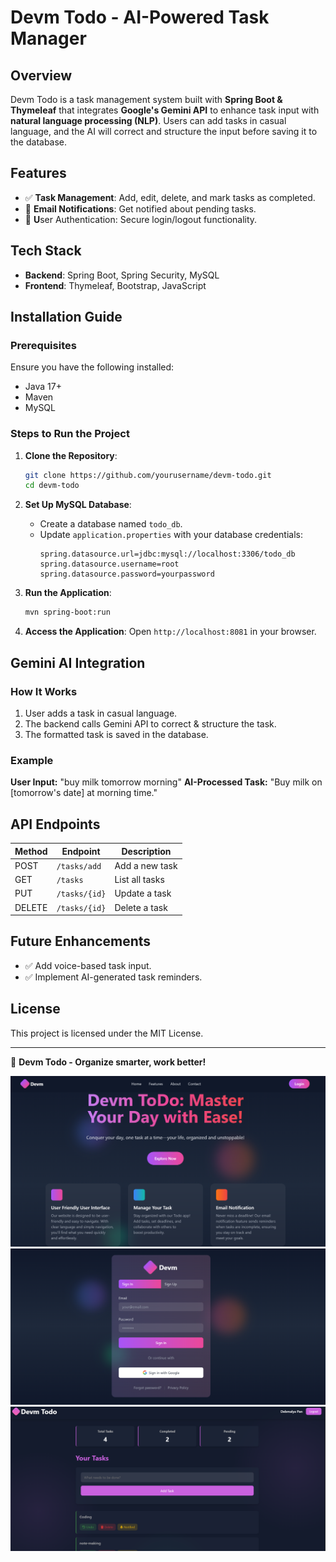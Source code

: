 # Devm Todo - AI-Powered Task Manager

## Overview

Devm Todo is a task management system built with **Spring Boot & Thymeleaf** that integrates **Google's Gemini API** to enhance task input with **natural language processing (NLP)**. Users can add tasks in casual language, and the AI will correct and structure the input before saving it to the database.

## Features

- ✅ **Task Management**: Add, edit, delete, and mark tasks as completed.
- 📩 **Email Notifications**: Get notified about pending tasks.
- 🔐 **U**ser Authentication: Secure login/logout functionality.

## Tech Stack

- **Backend**: Spring Boot, Spring Security, MySQL
- **Frontend**: Thymeleaf, Bootstrap, JavaScript

## Installation Guide

### Prerequisites

Ensure you have the following installed:

- Java 17+
- Maven
- MySQL

### Steps to Run the Project

1. **Clone the Repository**:

   ```sh
   git clone https://github.com/yourusername/devm-todo.git
   cd devm-todo
   ```
   
2. **Set Up MySQL Database**:

   - Create a database named `todo_db`.
   - Update `application.properties` with your database credentials:
     ```properties
     spring.datasource.url=jdbc:mysql://localhost:3306/todo_db
     spring.datasource.username=root
     spring.datasource.password=yourpassword
     ```



3. **Run the Application**:

   ```sh
   mvn spring-boot:run
   ```

5. **Access the Application**:
   Open `http://localhost:8081` in your browser.

## Gemini AI Integration

### How It Works

1. User adds a task in casual language.
2. The backend calls Gemini API to correct & structure the task.
3. The formatted task is saved in the database.

### Example

**User Input:** "buy milk tomorrow morning"
**AI-Processed Task:** "Buy milk on [tomorrow's date] at morning time."

## API Endpoints

| Method | Endpoint      | Description    |
| ------ | ------------- | -------------- |
| POST   | `/tasks/add`  | Add a new task |
| GET    | `/tasks`      | List all tasks |
| PUT    | `/tasks/{id}` | Update a task  |
| DELETE | `/tasks/{id}` | Delete a task  |

## Future Enhancements

- ✅ Add voice-based task input.
- ✅ Implement AI-generated task reminders.

## License

This project is licensed under the MIT License.

---

🚀 **Devm Todo - Organize smarter, work better!**

![alt text](/readmeImage/image.png)
![alt text](/readmeImage/image-1.png)
![alt text](/readmeImage/Screenshot%202025-04-03%20011942.png)
